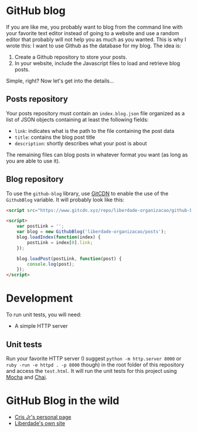 # GitHub blog

If you are like me, you probably want to blog from the command line with your favorite text editor instead of going to a website and use a random editor that probably will not help you as much as you wanted. This is why I wrote this: I want to use Github as the database for my blog. The idea is:

1. Create a Github repository to store your posts.
1. In your website, include the Javascript files to load and retrieve blog posts.

Simple, right? Now let's get into the details...

## Posts repository

Your posts repository must contain an `index.blog.json` file organized as a list of JSON objects containing at least the following fields:

- `link`: indicates what is the path to the file containing the post data
- `title`: contains the blog post title
- `description`: shortly describes what your post is about

The remaining files can blog posts in whatever format you want (as long as you are able to use it).


## Blog repository

To use the `github-blog` library, use [GitCDN](https://www.gitcdn.xyz) to enable the use of the `GithubBlog` variable. It will probably look like this:

``` html
<script src="https://www.gitcdn.xyz/repo/liberdade-organizacao/github-blog/master/github-blog.min.js"></script>

<script>
    var postLink = '';
    var blog = new GithubBlog('liberdade-organizacao/posts');
    blog.loadIndex(function(index) {
        postLink = index[0].link;
    });

    blog.loadPost(postLink, function(post) {
        console.log(post);
    });
</script>
```


# Development

To run unit tests, you will need:

- A simple HTTP server

## Unit tests

Run your favorite HTTP server (I suggest `python -m http.server 8000` or `ruby -run -e httpd . -p 8000` though) in the root folder of this repository and access the `test.html`. It will run the unit tests for this project using [Mocha](https://mochajs.org/) and [Chai](https://www.chaijs.com/).


# GitHub Blog in the wild

- [Cris Jr's personal page](www.crisjr.eng.br)
- [Liberdade's own site](https://liberdade-organizacao.github.io/)
